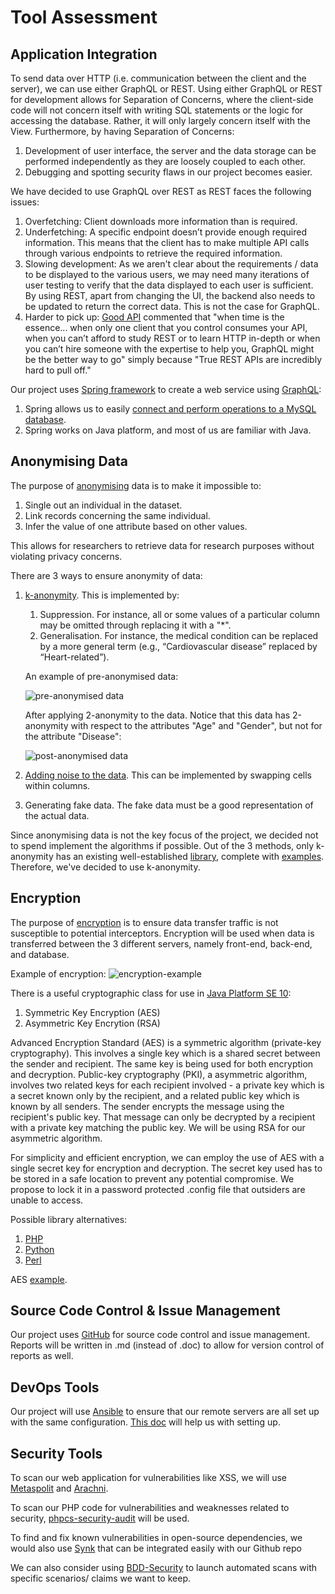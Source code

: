 # Tool Assessment

## Application Integration

To send data over HTTP (i.e. communication between the client and the server), we can use either GraphQL or REST. Using either GraphQL or REST for development allows for Separation of Concerns, where the client-side code will not concern itself with writing SQL statements or the logic for accessing the database. Rather, it will only largely concern itself with the View. Furthermore, by having Separation of Concerns: 
1. Development of user interface, the server and the data storage can be performed independently as they are loosely coupled to each other.
1. Debugging and spotting security flaws in our project becomes easier.

We have decided to use GraphQL over REST as REST faces the following issues:
1. Overfetching: Client downloads more information than is required.
1. Underfetching: A specific endpoint doesn’t provide enough required information. This means that the client has to make multiple API calls through various endpoints to retrieve the required information.
1. Slowing development: As we aren't clear about the requirements / data to be displayed to the various users, we may need many iterations of user testing to verify that the data displayed to each user is sufficient. By using REST, apart from changing the UI, the backend also needs to be updated to return the correct data. This is not the case for GraphQL.
1. Harder to pick up: [Good API](https://blog.goodapi.co/rest-vs-graphql-a-critical-review-5f77392658e7) commented that "when time is the essence... when only one client that you control consumes your API, when you can’t afford to study REST or to learn HTTP in-depth or when you can’t hire someone with the expertise to help you, GraphQL might be the better way to go" simply because "True REST APIs are incredibly hard to pull off."

Our project uses [Spring framework](https://spring.io/) to create a web service using [GraphQL](https://www.baeldung.com/spring-graphql):
1. Spring allows us to easily [connect and perform operations to a MySQL database](https://dev.to/sambenskin/howto-integrate-a-mysql-database-into-your-java-spring-boot-graphql-service-26c).
1. Spring works on Java platform, and most of us are familiar with Java.

## Anonymising Data

The purpose of [anonymising](http://kau.diva-portal.org/smash/get/diva2:1043735/FULLTEXT01.pdf) data is to make it impossible to:
1. Single out an individual in the dataset. 
1. Link records concerning the same individual.
1. Infer the value of one attribute based on other values.

This allows for researchers to retrieve data for research purposes without violating privacy concerns.

There are 3 ways to ensure anonymity of data:
1. [k-anonymity](https://en.wikipedia.org/wiki/K-anonymity). This is implemented by:
    1. Suppression. For instance, all or some values of a particular column may be omitted through replacing it with a "\*".
    1. Generalisation. For instance, the medical condition can be replaced by a more general term (e.g., “Cardiovascular disease” replaced by “Heart-related”).
    
    An example of pre-anonymised data:
    
    ![pre-anonymised data](/images/pre_anonymisation.png)
    
    After applying 2-anonymity to the data. Notice that this data has 2-anonymity with respect to the attributes "Age" and "Gender", but not for the attribute "Disease":
    
    ![post-anonymised data](/images/post_anonymisation.png)

1. [Adding noise to the data](https://link.springer.com/article/10.1186/s40537-017-0110-7). This can be implemented by swapping cells within columns.

1. Generating fake data. The fake data must be a good representation of the actual data.

Since anonymising data is not the key focus of the project, we decided not to spend implement the algorithms if possible. Out of the 3 methods, only k-anonymity has an existing well-established [library](https://arx.deidentifier.org/overview/), complete with [examples](https://github.com/arx-deidentifier/arx/tree/master/src/example/org/deidentifier/arx/examples). Therefore, we've decided to use k-anonymity.

## Encryption

The purpose of [encryption](https://en.wikipedia.org/wiki/Encryption) is to ensure data transfer traffic is not susceptible to potential interceptors. Encryption will be used when data is transferred between the 3 different servers, namely front-end, back-end, and database.

Example of encryption:
![encryption-example](/images/public_key_encryption_keys.png)

There is a useful cryptographic class for use in [Java Platform SE 10](https://docs.oracle.com/javase/10/docs/api/javax/crypto/Cipher.html):
1. Symmetric Key Encryption (AES)
1. Asymmetric Key Encrytion (RSA)

Advanced Encryption Standard (AES) is a symmetric algorithm (private-key cryptography). This involves a single key which is a shared secret between the sender and recipient. The same key is being used for both encryption and decryption. Public-key cryptography (PKI), a asymmetric algorithm, involves two related keys for each recipient involved - a private key which is a secret known only by the recipient, and a related public key which is known by all senders. The sender encrypts the message using the recipient's public key. That message can only be decrypted by a recipient with a private key matching the public key. We will be using RSA for our asymmetric algorithm.

For simplicity and efficient encryption, we can employ the use of AES with a single secret key for encryption and decryption. The secret key used has to be stored in a safe location to prevent any potential compromise. We propose to lock it in a password protected .config file that outsiders are unable to access.

Possible library alternatives:
1. [PHP](http://php.net/manual/en/refs.crypto.php)
1. [Python](https://docs.python.org/3/library/crypto.html)
1. [Perl](https://perldoc.perl.org/functions/crypt.html)

AES [example](https://aesencryption.net/).

## Source Code Control & Issue Management

Our project uses [GitHub](https://github.com/IFS4205-2018-Sem1-Team1) for source code control and issue management. Reports will be written in .md (instead of .doc) to allow for version control of reports as well.

## DevOps Tools

Our project will use [Ansible](https://www.ansible.com/) to ensure that our remote servers are all set up with the same configuration.  [This doc](https://docs.ansible.com/ansible/2.5/user_guide/intro_getting_started.html) will help us with setting up. 

## Security Tools

To scan our web application for vulnerabilities like XSS, we will use [Metaspolit](https://www.metasploit.com/) and [Arachni](http://www.arachni-scanner.com/). 

To scan our PHP code for vulnerabilities and weaknesses related to security, [phpcs-security-audit](https://github.com/FloeDesignTechnologies/phpcs-security-audit) will be used. 

To find and fix known vulnerabilities in open-source dependencies, we would also use [Synk](https://github.com/Snyk/) that can be integrated easily with our Github repo

We can also consider using [BDD-Security](https://www.continuumsecurity.net/bdd-security/) to launch automated scans with specific scenarios/ claims we want to keep. 
